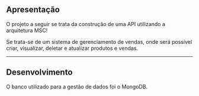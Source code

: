 
## Apresentação

O projeto a seguir se trata da construção de uma API utilizando a arquitetura MSC!

Se trata-se de um sistema de gerenciamento de vendas, onde será possível criar, visualizar, deletar e atualizar produtos e vendas.

---

## Desenvolvimento

O banco utilizado para a gestão de dados foi o MongoDB.